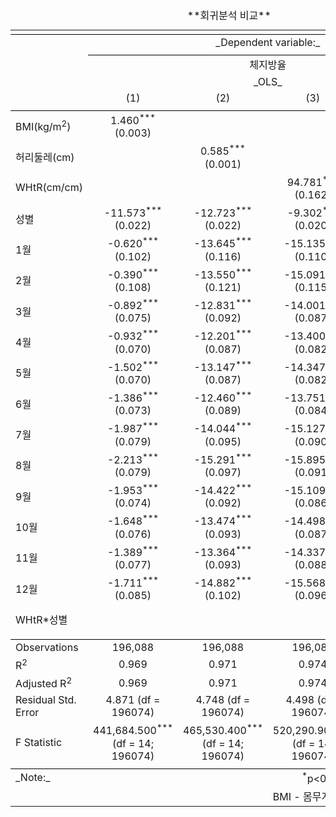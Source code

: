 <table style="text-align:center"><caption>**회귀분석 비교**</caption>

<tbody>

<tr>

<td colspan="5" style="border-bottom: 1px solid black"></td>

</tr>

<tr>

<td style="text-align:left"></td>

<td colspan="4">_Dependent variable:_</td>

</tr>

<tr>

<td></td>

<td colspan="4" style="border-bottom: 1px solid black"></td>

</tr>

<tr>

<td style="text-align:left"></td>

<td colspan="4">체지방율</td>

</tr>

<tr>

<td style="text-align:left"></td>

<td colspan="4">_OLS_</td>

</tr>

<tr>

<td style="text-align:left"></td>

<td>(1)</td>

<td>(2)</td>

<td>(3)</td>

<td>(4)</td>

</tr>

<tr>

<td colspan="5" style="border-bottom: 1px solid black"></td>

</tr>

<tr>

<td style="text-align:left">BMI(kg/m<sup>2</sup>)</td>

<td>1.460<sup>***</sup> (0.003)</td>

<td></td>

<td></td>

<td></td>

</tr>

<tr>

<td style="text-align:left">허리둘레(cm)</td>

<td></td>

<td>0.585<sup>***</sup> (0.001)</td>

<td></td>

<td></td>

</tr>

<tr>

<td style="text-align:left">WHtR(cm/cm)</td>

<td></td>

<td></td>

<td>94.781<sup>***</sup> (0.162)</td>

<td>80.368<sup>***</sup> (0.220)</td>

</tr>

<tr>

<td style="text-align:left">성별</td>

<td>-11.573<sup>***</sup> (0.022)</td>

<td>-12.723<sup>***</sup> (0.022)</td>

<td>-9.302<sup>***</sup> (0.020)</td>

<td>-23.641<sup>***</sup> (0.152)</td>

</tr>

<tr>

<td style="text-align:left">1월</td>

<td>-0.620<sup>***</sup> (0.102)</td>

<td>-13.645<sup>***</sup> (0.116)</td>

<td>-15.135<sup>***</sup> (0.110)</td>

<td>-8.051<sup>***</sup> (0.131)</td>

</tr>

<tr>

<td style="text-align:left">2월</td>

<td>-0.390<sup>***</sup> (0.108)</td>

<td>-13.550<sup>***</sup> (0.121)</td>

<td>-15.091<sup>***</sup> (0.115)</td>

<td>-8.112<sup>***</sup> (0.134)</td>

</tr>

<tr>

<td style="text-align:left">3월</td>

<td>-0.892<sup>***</sup> (0.075)</td>

<td>-12.831<sup>***</sup> (0.092)</td>

<td>-14.001<sup>***</sup> (0.087)</td>

<td>-6.961<sup>***</sup> (0.113)</td>

</tr>

<tr>

<td style="text-align:left">4월</td>

<td>-0.932<sup>***</sup> (0.070)</td>

<td>-12.201<sup>***</sup> (0.087)</td>

<td>-13.400<sup>***</sup> (0.082)</td>

<td>-6.392<sup>***</sup> (0.109)</td>

</tr>

<tr>

<td style="text-align:left">5월</td>

<td>-1.502<sup>***</sup> (0.070)</td>

<td>-13.147<sup>***</sup> (0.087)</td>

<td>-14.347<sup>***</sup> (0.082)</td>

<td>-7.311<sup>***</sup> (0.109)</td>

</tr>

<tr>

<td style="text-align:left">6월</td>

<td>-1.386<sup>***</sup> (0.073)</td>

<td>-12.460<sup>***</sup> (0.089)</td>

<td>-13.751<sup>***</sup> (0.084)</td>

<td>-6.779<sup>***</sup> (0.110)</td>

</tr>

<tr>

<td style="text-align:left">7월</td>

<td>-1.987<sup>***</sup> (0.079)</td>

<td>-14.044<sup>***</sup> (0.095)</td>

<td>-15.127<sup>***</sup> (0.090)</td>

<td>-8.145<sup>***</sup> (0.114)</td>

</tr>

<tr>

<td style="text-align:left">8월</td>

<td>-2.213<sup>***</sup> (0.079)</td>

<td>-15.291<sup>***</sup> (0.097)</td>

<td>-15.895<sup>***</sup> (0.091)</td>

<td>-8.944<sup>***</sup> (0.115)</td>

</tr>

<tr>

<td style="text-align:left">9월</td>

<td>-1.953<sup>***</sup> (0.074)</td>

<td>-14.422<sup>***</sup> (0.092)</td>

<td>-15.109<sup>***</sup> (0.086)</td>

<td>-8.152<sup>***</sup> (0.111)</td>

</tr>

<tr>

<td style="text-align:left">10월</td>

<td>-1.648<sup>***</sup> (0.076)</td>

<td>-13.474<sup>***</sup> (0.093)</td>

<td>-14.498<sup>***</sup> (0.087)</td>

<td>-7.462<sup>***</sup> (0.113)</td>

</tr>

<tr>

<td style="text-align:left">11월</td>

<td>-1.389<sup>***</sup> (0.077)</td>

<td>-13.364<sup>***</sup> (0.093)</td>

<td>-14.337<sup>***</sup> (0.088)</td>

<td>-7.377<sup>***</sup> (0.113)</td>

</tr>

<tr>

<td style="text-align:left">12월</td>

<td>-1.711<sup>***</sup> (0.085)</td>

<td>-14.882<sup>***</sup> (0.102)</td>

<td>-15.568<sup>***</sup> (0.096)</td>

<td>-8.642<sup>***</sup> (0.119)</td>

</tr>

<tr>

<td style="text-align:left">WHtR*성별</td>

<td></td>

<td></td>

<td></td>

<td>29.783<sup>***</sup> (0.314)</td>

</tr>

<tr>

<td colspan="5" style="border-bottom: 1px solid black"></td>

</tr>

<tr>

<td style="text-align:left">Observations</td>

<td>196,088</td>

<td>196,088</td>

<td>196,088</td>

<td>196,088</td>

</tr>

<tr>

<td style="text-align:left">R<sup>2</sup></td>

<td>0.969</td>

<td>0.971</td>

<td>0.974</td>

<td>0.975</td>

</tr>

<tr>

<td style="text-align:left">Adjusted R<sup>2</sup></td>

<td>0.969</td>

<td>0.971</td>

<td>0.974</td>

<td>0.975</td>

</tr>

<tr>

<td style="text-align:left">Residual Std. Error</td>

<td>4.871 (df = 196074)</td>

<td>4.748 (df = 196074)</td>

<td>4.498 (df = 196074)</td>

<td>4.398 (df = 196073)</td>

</tr>

<tr>

<td style="text-align:left">F Statistic</td>

<td>441,684.500<sup>***</sup> (df = 14; 196074)</td>

<td>465,530.400<sup>***</sup> (df = 14; 196074)</td>

<td>520,290.900<sup>***</sup> (df = 14; 196074)</td>

<td>508,519.000<sup>***</sup> (df = 15; 196073)</td>

</tr>

<tr>

<td colspan="5" style="border-bottom: 1px solid black"></td>

</tr>

<tr>

<td style="text-align:left">_Note:_</td>

<td colspan="4" style="text-align:right"><sup>*</sup>p<0.1; <sup>**</sup>p<0.05; <sup>***</sup>p<0.01</td>

</tr>

<tr>

<td style="text-align:left"></td>

<td colspan="4" style="text-align:right">BMI - 몸무게/키<sup>2</sup>, WHtR - 허리둘레/키</td>

</tr>

</tbody>

</table>
